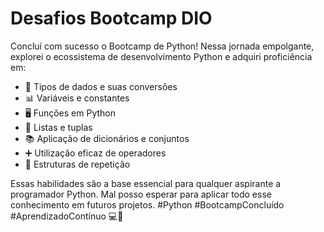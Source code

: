 # Desafios Bootcamp DIO
Concluí com sucesso o Bootcamp de Python! Nessa jornada empolgante, explorei o ecossistema de desenvolvimento Python e adquiri proficiência em:

- 🐍 Tipos de dados e suas conversões
- 📊 Variáveis e constantes
- 🖥️ Funções em Python
- 📁 Listas e tuplas
- 📚 Aplicação de dicionários e conjuntos
- ➕ Utilização eficaz de operadores
- 🔄 Estruturas de repetição

Essas habilidades são a base essencial para qualquer aspirante a programador Python. Mal posso esperar para aplicar todo esse conhecimento em futuros projetos. #Python #BootcampConcluído #AprendizadoContínuo 💻🚀
